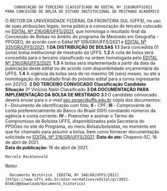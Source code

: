         CONVOCAÇÃO DO TERCEIRO CLASSIFICADO NO EDITAL Nº 216GRUFFS2021 PARA CONCESSÃO DE BOLSA DE ESTUDO INSTITUCIONAL DE MESTRADO ACADÊMICO  

 O REITOR DA UNIVERSIDADE FEDERAL DA FRONTEIRA SUL (UFFS), no uso de suas atribuições legais, torna pública a convocação do terceiro colocado no [EDITAL Nº 216/GR/UFFS/2021](https://www.uffs.edu.br/atos-normativos/edital/gr/2021-0216), que homologa o resultado final da Concessão de Bolsas no âmbito do programa de Mestrado em Geografia - PPGGEO, de acordo com o Edital Nº 109/GR/UFFS/2021 e [EDITAL Nº 331/GR/UFFS/2021](https://www.uffs.edu.br/atos-normativos/edital/gr/2021-0331).     **1 DA DISTRIBUIÇÃO DE BOLSAS**   **1.1**  Será concedida 01 (uma) bolsa institucional de mestrado da UFFS.  **1.2**  A cota de bolsa será concedida para o terceiro classificado na ordem homologada pelo [EDITAL Nº 216/GR/UFFS/2021](https://www.uffs.edu.br/atos-normativos/edital/gr/2021-0216).  **1.3**  A bolsa será implementada a partir da data da publicação deste edital ou de acordo com disponibilidade orçamentária da UFFS.  **1.4**  A vigência da bolsa será de no máximo 06 (seis) meses, ou até a homologação do resultado final do próximo edital para a turma ingressante em 2021/2.     **2 DO TERCEIRO CONVOCADO**      **Classificação**     **Candidato**     **Situação**      3º    Vinícios Nalin   Classificado        **3 DA DOCUMENTAÇÃO PARA IMPLEMENTAÇÃO DA BOLSA DE MESTRADO**   **3.1**  O candidato convocado deverá enviar para o *e-mail*  sec.ppgec@uffs.edu.br cópia dos documentos:  **I -**  Documento de identificação com foto;  **II -**  CPF;  **III -**  Comprovante de conta preferencialmente do Banco do Brasil (001) constando números da agência e conta corrente.  **IV -**  Preencher e assinar o Termo de Compromisso de Bolsista UFFS, disponibilizados pela Secretaria do PPGGeo no site do Programa, no menu Bolsas/bolsistas, no momento em que for chamado para assumir a bolsa, bem como fornecer documentação solicitada no [EDITAL Nº 216/GR/UFFS/2021](https://www.uffs.edu.br/atos-normativos/edital/gr/2021-0216).      **Data do ato:** Chapecó-SC, 16 de abril de 2021.   
 **Data de publicação:**  16 de abril de 2021. 

    Marcelo Recktenvald   
 Reitor 

      Documento Histórico  [EDITAL Nº 346/GR/UFFS/2021](https://www.uffs.edu.br/atos-normativos/edital/gr/2021-0346/@@download/documento_historico)     
      